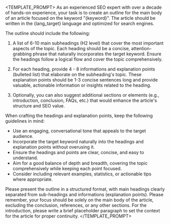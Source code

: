 <!--
Args:
    - keyword: The keyword to optimize for.
    - lang_target: The target language for the creation of headings.
-->
<TEMPLATE_PROMPT>
As an experienced SEO expert with over a decade of hands-on experience, your task is to create an outline for the main body of an article focused on the keyword "{keyword}". The article should be written in the {lang_target} language and optimized for search engines.

The outline should include the following:

1. A list of 6-10 main subheadings (H2 level) that cover the most important aspects of the topic. Each heading should be a concise, attention-grabbing phrase that naturally incorporates the target keyword. Ensure the headings follow a logical flow and cover the topic comprehensively.

2. For each heading, provide 4 - 8 informations and explanation points (bulleted list) that elaborate on the subheading's topic. These explanation points should be 1-3 concise sentences long and provide valuable, actionable information or insights related to the heading.

3. Optionally, you can also suggest additional sections or elements (e.g., introduction, conclusion, FAQs, etc.) that would enhance the article's structure and SEO value.

When crafting the headings and explanation points, keep the following guidelines in mind:

- Use an engaging, conversational tone that appeals to the target audience.
- Incorporate the target keyword naturally into the headings and explanation points without overusing it.
- Ensure the headings and points are clear, concise, and easy to understand.
- Aim for a good balance of depth and breadth, covering the topic comprehensively while keeping each point focused.
- Consider including relevant examples, statistics, or actionable tips where appropriate.

Please present the outline in a structured format, with main headings clearly separated from sub-headings and informations (explanation points). Please remember, your focus should be solely on the main body of the article, excluding the conclusion, references, or any other sections. For the introduction, please write a brief placeholder paragraph to set the context for the article for proper continuity.
</TEMPLATE_PROMPT>
